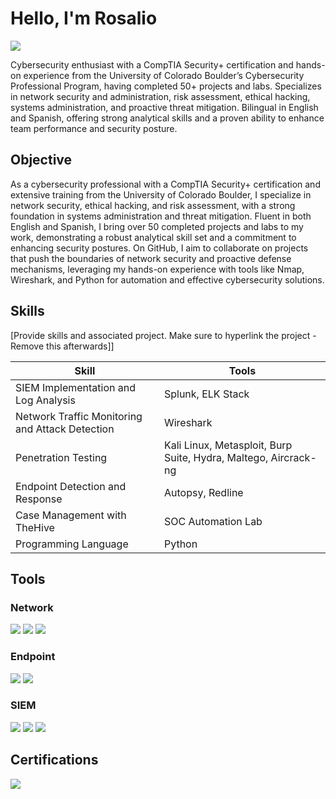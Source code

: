 # Hello, I'm Rosalio
<a href="https://linkedin.com/in/rosaliomayo"><img src="https://img.shields.io/badge/-LinkedIn-0072b1?&style=for-the-badge&logo=linkedin&logoColor=white" /></a>


Cybersecurity enthusiast with a CompTIA Security+ certification and hands-on experience from the University of Colorado Boulder’s Cybersecurity Professional Program, having completed 50+ projects and labs. Specializes in network security and administration, risk assessment, ethical hacking, systems administration, and proactive threat mitigation. Bilingual in English and Spanish, offering strong analytical skills and a proven ability to enhance team performance and security posture.

## Objective

As a cybersecurity professional with a CompTIA Security+ certification and extensive training from the University of Colorado Boulder, I specialize in network security, ethical hacking, and risk assessment, with a strong foundation in systems administration and threat mitigation. Fluent in both English and Spanish, I bring over 50 completed projects and labs to my work, demonstrating a robust analytical skill set and a commitment to enhancing security postures. On GitHub, I aim to collaborate on projects that push the boundaries of network security and proactive defense mechanisms, leveraging my hands-on experience with tools like Nmap, Wireshark, and Python for automation and effective cybersecurity solutions.

## Skills
[Provide skills and associated project. Make sure to hyperlink the project - Remove this afterwards]]

| Skill                                         | Tools       |
|-----------------------------------------------|----------------------------|
| SIEM Implementation and Log Analysis          | Splunk, ELK Stack|
| Network Traffic Monitoring and Attack Detection | Wireshark|
| Penetration Testing        | Kali Linux, Metasploit, Burp Suite, Hydra, Maltego, Aircrack-ng|
| Endpoint Detection and Response      | Autopsy, Redline|
| Case Management with TheHive                  | SOC Automation Lab|
|Programming Language | Python|

## Tools

### Network
<div>
    <img src="https://img.shields.io/badge/-Wireshark-1679A7?&style=for-the-badge&logo=Wireshark&logoColor=white" />
    <img src="https://img.shields.io/badge/-Suricata-EF3B2D?&style=for-the-badge&logo=Suricata&logoColor=white" />
    <img src="https://img.shields.io/badge/-Zeek-777BB4?&style=for-the-badge&logo=Zeek&logoColor=white" />
</div>

### Endpoint
<div>
    <img src="https://img.shields.io/badge/-Microsoft_Defender_for_Endpoint-00A4EF?&style=for-the-badge&logo=Microsoft&logoColor=white" />
    <img src="https://img.shields.io/badge/-Velociraptor-4B275F?&style=for-the-badge&logo=Velociraptor&logoColor=white" />
</div>

### SIEM
<div>
    <img src="https://img.shields.io/badge/-Microsoft_Sentinel-0078D4?&style=for-the-badge&logo=Microsoft&logoColor=white" />
    <img src="https://img.shields.io/badge/-Splunk-000000?&style=for-the-badge&logo=Splunk&logoColor=white" />
    <img src="https://img.shields.io/badge/-Elastic-005571?&style=for-the-badge&logo=Elastic&logoColor=white" />
</div>

## Certifications

<div>
<img src="https://img.shields.io/badge/-Security%2B-FF0000?&style=for-the-badge&logo=CompTIA&logoColor=white" />
</div>





